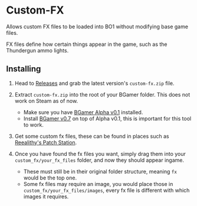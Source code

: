 # Custom-FX
Allows custom FX files to be loaded into BO1 without modifying base game files.

FX files define how certain things appear in the game, such as the Thundergun ammo lights.

## Installing
1. Head to [Releases](https://github.com/IlEvelynIl/Custom-FX/releases) and grab the latest version's `custom-fx.zip` file.

1. Extract `custom-fx.zip` into the root of your BGamer folder. This does not work on Steam as of now.
    - Make sure you have [BGamer Alpha v0.1](https://www.youtube.com/watch?v=PIt-k03CA4A) installed.
    - Install [BGamer v0.7](https://cabconmodding.com/threads/call-of-duty-black-ops-1-bgamer-t5-lan-offline-client-v0-7.6446/) on top of Alpha v0.1, this is important for this tool to work.

1. Get some custom fx files, these can be found in places such as [Reealithy's Patch Station](https://www.youtube.com/watch?v=da5s8PwkGZM).

1. Once you have found the fx files you want, simply drag them into your `custom_fx/your_fx_files` folder, and now they should appear ingame.
    - These must still be in their original folder structure, meaning `fx` would be the top one.
    - Some fx files may require an image, you would place those in `custom_fx/your_fx_files/images`, every fx file is different with which images it requires.
